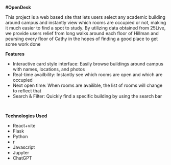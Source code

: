 **#OpenDesk**

This project is a web based site that lets users select any academic building around campus and instantly view which rooms are occupied or not, making it much easier to find a spot to study. By utilizing data obtained from 25Live, we provide users relief from long walks around each floor of Hillman and peursing every floor of Cathy in the hopes of finding a good place to get some work done <br>

**Features**
<ul>
  <li>Interactive card style interface: Easily browse buildings around campus with names, locations, and photos</li>
  <li>Real-time availbility: Instantly see which rooms are open and which are occupied</li>
  <li>Next open time: When rooms are availible, the list of rooms will change to reflect that</li>
  <li>Search & Filter: Quickly find a specific building by using the search bar</li>
</ul> <br>

**Technologies Used**
<ul>
  <li>React+vite</li>
  <li>Flask</li>
  <li>Python</li>
  <li>r</li>
  <li>Javascript</li>
  <li>Jupyter</li>
  <li>ChatGPT</li>
</ul>
